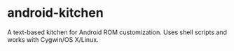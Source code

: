 # android-kitchen
A text-based kitchen for Android ROM customization. Uses shell scripts and works with Cygwin/OS X/Linux. 

